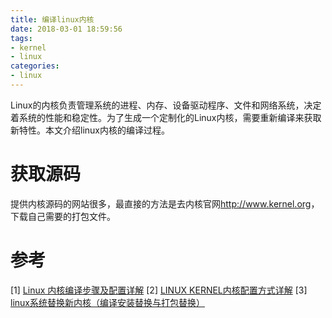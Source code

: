 ```yaml
---
title: 编译linux内核
date: 2018-03-01 18:59:56
tags:
- kernel
- linux
categories:
- linux
---
```



Linux的内核负责管理系统的进程、内存、设备驱动程序、文件和网络系统，决定着系统的性能和稳定性。为了生成一个定制化的Linux内核，需要重新编译来获取新特性。本文介绍linux内核的编译过程。
<!-- more -->

# 获取源码

提供内核源码的网站很多，最直接的方法是去内核官网<http://www.kernel.org>，下载自己需要的打包文件。

# 


# 


# 参考
[1] [Linux 内核编译步骤及配置详解](https://www.cnblogs.com/xiaocen/p/3717993.html)
[2] [LINUX KERNEL内核配置方式详解](http://smilejay.com/2011/05/linux-kernel-configuration/)
[3] [linux系统替换新内核（编译安装替换与打包替换）](http://blog.csdn.net/star_xiong/article/details/17357821)
